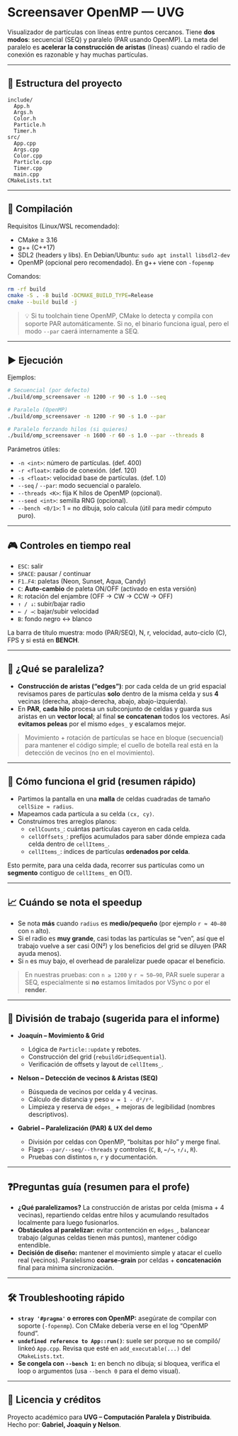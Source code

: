# Screensaver OpenMP — UVG

Visualizador de partículas con líneas entre puntos cercanos. Tiene **dos modos**: secuencial (SEQ) y paralelo (PAR usando OpenMP). La meta del paralelo es **acelerar la construcción de aristas** (líneas) cuando el radio de conexión es razonable y hay muchas partículas.

---

## 🧱 Estructura del proyecto

```
include/
  App.h
  Args.h
  Color.h
  Particle.h
  Timer.h
src/
  App.cpp
  Args.cpp
  Color.cpp
  Particle.cpp
  Timer.cpp
  main.cpp
CMakeLists.txt
```

---

## 🔧 Compilación

Requisitos (Linux/WSL recomendado):
- CMake ≥ 3.16
- g++ (C++17)
- SDL2 (headers y libs). En Debian/Ubuntu: `sudo apt install libsdl2-dev`
- OpenMP (opcional pero recomendado). En g++ viene con `-fopenmp`

Comandos:

```bash
rm -rf build
cmake -S . -B build -DCMAKE_BUILD_TYPE=Release
cmake --build build -j
```

> 💡 Si tu toolchain tiene OpenMP, CMake lo detecta y compila con soporte PAR automáticamente. Si no, el binario funciona igual, pero el modo `--par` caerá internamente a SEQ.

---

## ▶️ Ejecución

Ejemplos:

```bash
# Secuencial (por defecto)
./build/omp_screensaver -n 1200 -r 90 -s 1.0 --seq

# Paralelo (OpenMP)
./build/omp_screensaver -n 1200 -r 90 -s 1.0 --par

# Paralelo forzando hilos (si quieres)
./build/omp_screensaver -n 1600 -r 60 -s 1.0 --par --threads 8
```

Parámetros útiles:
- `-n <int>`: número de partículas. (def. 400)
- `-r <float>`: radio de conexión. (def. 120)
- `-s <float>`: velocidad base de partículas. (def. 1.0)
- `--seq` / `--par`: modo secuencial o paralelo.
- `--threads <K>`: fija K hilos de OpenMP (opcional).
- `--seed <int>`: semilla RNG (opcional).
- `--bench <0/1>`: 1 = no dibuja, solo calcula (útil para medir cómputo puro).

---

## 🎮 Controles en tiempo real

- `ESC`: salir
- `SPACE`: pausar / continuar
- `F1`..`F4`: paletas (Neon, Sunset, Aqua, Candy)
- `C`: **Auto-cambio** de paleta ON/OFF (activado en esta versión)
- `R`: rotación del enjambre (OFF → CW → CCW → OFF)
- `↑ / ↓`: subir/bajar radio
- `← / →`: bajar/subir velocidad
- `B`: fondo negro ↔ blanco

La barra de título muestra: modo (PAR/SEQ), N, r, velocidad, auto-ciclo (C), FPS y si está en **BENCH**.

---

## 🧠 ¿Qué se paraleliza?

- **Construcción de aristas (“edges”)**: por cada celda de un grid espacial revisamos pares de partículas **solo** dentro de la misma celda y sus **4** vecinas (derecha, abajo-derecha, abajo, abajo-izquierda).  
- En **PAR**, **cada hilo** procesa un subconjunto de celdas y guarda sus aristas en un **vector local**; al final **se concatenan** todos los vectores. Así **evitamos peleas** por el mismo `edges_` y escalamos mejor.

> Movimiento + rotación de partículas se hace en bloque (secuencial) para mantener el código simple; el cuello de botella real está en la detección de vecinos (no en el movimiento).

---

## 🧭 Cómo funciona el grid (resumen rápido)

- Partimos la pantalla en una **malla** de celdas cuadradas de tamaño `cellSize ≈ radius`.  
- Mapeamos cada partícula a su celda `(cx, cy)`.  
- Construimos tres arreglos planos:
  - `cellCounts_`: cuántas partículas cayeron en cada celda.
  - `cellOffsets_`: prefijos acumulados para saber dónde empieza cada celda dentro de `cellItems_`.
  - `cellItems_`: índices de partículas **ordenados por celda**.

Esto permite, para una celda dada, recorrer sus partículas como un **segmento** contiguo de `cellItems_` en O(1).

---

## 📈 Cuándo se nota el speedup

- Se nota **más** cuando `radius` es **medio/pequeño** (por ejemplo `r ≈ 40–80` con `n` alto).  
- Si el radio es **muy grande**, casi todas las partículas se “ven”, así que el trabajo vuelve a ser casi O(N²) y los beneficios del grid se diluyen (PAR ayuda menos).  
- Si `n` es muy bajo, el overhead de paralelizar puede opacar el beneficio.

> En nuestras pruebas: con `n ≥ 1200` y `r ≈ 50–90`, PAR suele superar a SEQ, especialmente si **no** estamos limitados por VSync o por el **render**.

---

## 🧩 División de trabajo (sugerida para el informe)

- **Joaquín – Movimiento & Grid**
  - Lógica de `Particle::update` y rebotes.
  - Construcción del grid (`rebuildGridSequential`).
  - Verificación de offsets y layout de `cellItems_`.

- **Nelson – Detección de vecinos & Aristas (SEQ)**
  - Búsqueda de vecinos por celda y 4 vecinas.
  - Cálculo de distancia y peso `w = 1 - d²/r²`.
  - Limpieza y reserva de `edges_` + mejoras de legibilidad (nombres descriptivos).

- **Gabriel – Paralelización (PAR) & UX del demo**
  - División por celdas con OpenMP, “bolsitas por hilo” y merge final.
  - Flags `--par/--seq/--threads` y controles (`C`, `B`, `←/→`, `↑/↓`, `R`).
  - Pruebas con distintos `n`, `r` y documentación.

---

## ❓Preguntas guía (resumen para el profe)

- **¿Qué paralelizamos?** La construcción de aristas por celda (misma + 4 vecinas), repartiendo celdas entre hilos y acumulando resultados localmente para luego fusionarlos.
- **Obstáculos al paralelizar:** evitar contención en `edges_`, balancear trabajo (algunas celdas tienen más puntos), mantener código entendible.
- **Decisión de diseño:** mantener el movimiento simple y atacar el cuello real (vecinos). Paralelismo **coarse-grain** por celdas + **concatenación** final para mínima sincronización.

---

## 🛠️ Troubleshooting rápido

- **`stray '#pragma'` o errores con OpenMP:** asegúrate de compilar con soporte (`-fopenmp`). Con CMake debería verse en el log “OpenMP found”.
- **`undefined reference to App::run()`**: suele ser porque no se compiló/ linkeó `App.cpp`. Revisa que esté en `add_executable(...)` del `CMakeLists.txt`.
- **Se congela con `--bench 1`:** en bench no dibuja; si bloquea, verifica el loop o argumentos (usa `--bench 0` para el demo visual).

---

## 📜 Licencia y créditos
Proyecto académico para **UVG – Computación Paralela y Distribuida**. Hecho por: **Gabriel, Joaquín y Nelson**.
